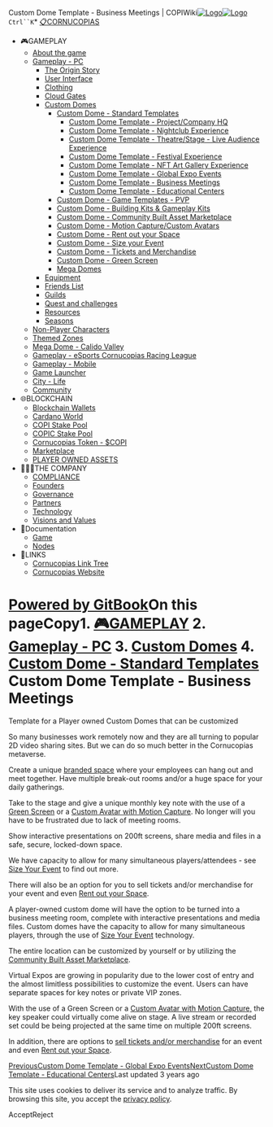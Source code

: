 Custom Dome Template - Business Meetings | COPIWiki[![Logo](https://copiwiki.cornucopias.io/~gitbook/image?url=https%3A%2F%2F1762761122-files.gitbook.io%2F%7E%2Ffiles%2Fv0%2Fb%2Fgitbook-x-prod.appspot.com%2Fo%2Forganizations%252FVpfHHIHQI6ROs7kspCfa%252Fsites%252Fsite_dzbNR%252Flogo%252FxczoLfMLSrLZyl8UxDSg%252FCornucopias_Logo-White-Medium.png%3Falt%3Dmedia%26token%3Dcfef2e74-c264-4b9d-bc1c-d89788f5dc9c&width=260&dpr=4&quality=100&sign=ce383b9c&sv=2)![Logo](https://copiwiki.cornucopias.io/~gitbook/image?url=https%3A%2F%2F1762761122-files.gitbook.io%2F%7E%2Ffiles%2Fv0%2Fb%2Fgitbook-x-prod.appspot.com%2Fo%2Forganizations%252FVpfHHIHQI6ROs7kspCfa%252Fsites%252Fsite_dzbNR%252Flogo%252FxczoLfMLSrLZyl8UxDSg%252FCornucopias_Logo-White-Medium.png%3Falt%3Dmedia%26token%3Dcfef2e74-c264-4b9d-bc1c-d89788f5dc9c&width=260&dpr=4&quality=100&sign=ce383b9c&sv=2)](/)`Ctrl``K`* [📋CORNUCOPIAS](/)
* 🎮GAMEPLAY
	+ [About the game](/gameplay/about-the-game)
	+ [Gameplay - PC](/gameplay/gameplay-pc)
		- [The Origin Story](/gameplay/gameplay-pc/the-origin-story)
		- [User Interface](/gameplay/gameplay-pc/user-interface)
		- [Clothing](/gameplay/gameplay-pc/clothing)
		- [Cloud Gates](/gameplay/gameplay-pc/cloud-gates)
		- [Custom Domes](/gameplay/gameplay-pc/custom-domes)
			* [Custom Dome - Standard Templates](/gameplay/gameplay-pc/custom-domes/custom-dome-standard-templates)
				+ [Custom Dome Template - Project/Company HQ](/gameplay/gameplay-pc/custom-domes/custom-dome-standard-templates/custom-dome-template-project-company-hq)
				+ [Custom Dome Template - Nightclub Experience](/gameplay/gameplay-pc/custom-domes/custom-dome-standard-templates/custom-dome-template-nightclub-experience)
				+ [Custom Dome Template - Theatre/Stage - Live Audience Experience](/gameplay/gameplay-pc/custom-domes/custom-dome-standard-templates/custom-dome-template-theatre-stage-live-audience-experience)
				+ [Custom Dome Template - Festival Experience](/gameplay/gameplay-pc/custom-domes/custom-dome-standard-templates/custom-dome-template-festival-experience)
				+ [Custom Dome Template - NFT Art Gallery Experience](/gameplay/gameplay-pc/custom-domes/custom-dome-standard-templates/custom-dome-template-nft-art-gallery-experience)
				+ [Custom Dome Template - Global Expo Events](/gameplay/gameplay-pc/custom-domes/custom-dome-standard-templates/custom-dome-template-global-expo-events)
				+ [Custom Dome Template - Business Meetings](/gameplay/gameplay-pc/custom-domes/custom-dome-standard-templates/custom-dome-template-business-meetings)
				+ [Custom Dome Template - Educational Centers](/gameplay/gameplay-pc/custom-domes/custom-dome-standard-templates/custom-dome-template-educational-centers)
			* [Custom Dome - Game Templates - PVP](/gameplay/gameplay-pc/custom-domes/custom-dome-game-templates-pvp)
			* [Custom Dome - Building Kits & Gameplay Kits](/gameplay/gameplay-pc/custom-domes/custom-dome-building-kits-and-gameplay-kits)
			* [Custom Dome - Community Built Asset Marketplace](/gameplay/gameplay-pc/custom-domes/custom-dome-community-built-asset-marketplace)
			* [Custom Dome - Motion Capture/Custom Avatars](/gameplay/gameplay-pc/custom-domes/custom-dome-motion-capture-custom-avatars)
			* [Custom Dome - Rent out your Space](/gameplay/gameplay-pc/custom-domes/custom-dome-rent-out-your-space)
			* [Custom Dome - Size your Event](/gameplay/gameplay-pc/custom-domes/custom-dome-size-your-event)
			* [Custom Dome - Tickets and Merchandise](/gameplay/gameplay-pc/custom-domes/custom-dome-tickets-and-merchandise)
			* [Custom Dome - Green Screen](/gameplay/gameplay-pc/custom-domes/custom-dome-green-screen)
			* [Mega Domes](/gameplay/gameplay-pc/custom-domes/mega-domes)
		- [Equipment](/gameplay/gameplay-pc/equipment)
		- [Friends List](/gameplay/gameplay-pc/friends-list)
		- [Guilds](/gameplay/gameplay-pc/guilds)
		- [Quest and challenges](/gameplay/gameplay-pc/quest-and-challenges)
		- [Resources](/gameplay/gameplay-pc/resources)
		- [Seasons](/gameplay/gameplay-pc/seasons)
	+ [Non-Player Characters](/gameplay/non-player-characters)
	+ [Themed Zones](/gameplay/themed-zones)
	+ [Mega Dome - Calido Valley](/gameplay/mega-dome-calido-valley)
	+ [Gameplay - eSports Cornucopias Racing League](/gameplay/gameplay-esports-cornucopias-racing-league)
	+ [Gameplay - Mobile](/gameplay/gameplay-mobile)
	+ [Game Launcher](/gameplay/game-launcher)
	+ [City - Life](/gameplay/city-life)
	+ [Community](/gameplay/community)
* 🌐BLOCKCHAIN
	+ [Blockchain Wallets](/blockchain/blockchain-wallets)
	+ [Cardano World](/blockchain/cardano-world)
	+ [COPI Stake Pool](/blockchain/copi-stake-pool)
	+ [COPIC Stake Pool](/blockchain/copic-stake-pool)
	+ [Cornucopias Token - $COPI](/blockchain/cornucopias-token-usdcopi)
	+ [Marketplace](/blockchain/marketplace)
	+ [PLAYER OWNED ASSETS](/blockchain/player-owned-assets)
* 🧑‍🤝‍🧑THE COMPANY
	+ [COMPLIANCE](/the-company/compliance)
	+ [Founders](/the-company/founders)
	+ [Governance](/the-company/governance)
	+ [Partners](/the-company/partners)
	+ [Technology](/the-company/technology)
	+ [Visions and Values](/the-company/visions-and-values)
* 📖Documentation
	+ [Game](/documentation/game)
	+ [Nodes](/documentation/nodes)
* 🔗LINKS
	+ [Cornucopias Link Tree](https://linktr.ee/cornucopias.game)
	+ [Cornucopias Website](https://www.cornucopias.io)

[Powered by GitBook](https://www.gitbook.com/?utm_source=content&utm_medium=trademark&utm_campaign=PQmCVki2WHg9QcW9pdrX)On this pageCopy1. [🎮GAMEPLAY](/gameplay)
2. [Gameplay - PC](/gameplay/gameplay-pc)
3. [Custom Domes](/gameplay/gameplay-pc/custom-domes)
4. [Custom Dome - Standard Templates](/gameplay/gameplay-pc/custom-domes/custom-dome-standard-templates)
Custom Dome Template - Business Meetings
========================================

Template for a Player owned Custom Domes that can be customized

So many businesses work remotely now and they are all turning to popular 2D video sharing sites. But we can do so much better in the Cornucopias metaverse.

Create a unique [branded space](/gameplay/gameplay-pc/custom-domes/custom-dome-community-built-asset-marketplace) where your employees can hang out and meet together. Have multiple break-out rooms and/or a huge space for your daily gatherings.

Take to the stage and give a unique monthly key note with the use of a [Green Screen](/gameplay/gameplay-pc/custom-domes/custom-dome-green-screen) or a [Custom Avatar with Motion Capture](/gameplay/gameplay-pc/custom-domes/custom-dome-motion-capture-custom-avatars). No longer will you have to be frustrated due to lack of meeting rooms.

Show interactive presentations on 200ft screens, share media and files in a safe, secure, locked-down space.

We have capacity to allow for many simultaneous players/attendees - see [Size Your Event](/gameplay/gameplay-pc/custom-domes/custom-dome-size-your-event) to find out more.

There will also be an option for you to sell tickets and/or merchandise for your event and even [Rent out your Space](/gameplay/gameplay-pc/custom-domes/custom-dome-rent-out-your-space).

A player-owned custom dome will have the option to be turned into a business meeting room, complete with interactive presentations and media files. Custom domes have the capacity to allow for many simultaneous players, through the use of [Size Your Event](/gameplay/gameplay-pc/custom-domes/custom-dome-size-your-event) technology. 

The entire location can be customized by yourself or by utilizing the [Community Built Asset Marketplace](/gameplay/gameplay-pc/custom-domes/custom-dome-community-built-asset-marketplace). 

Virtual Expos are growing in popularity due to the lower cost of entry and the almost limitless possibilities to customize the event. Users can have separate spaces for key notes or private VIP zones.

With the use of a Green Screen or a [Custom Avatar with Motion Capture,](/gameplay/gameplay-pc/custom-domes/custom-dome-motion-capture-custom-avatars) the key speaker could virtually come alive on stage. A live stream or recorded set could be being projected at the same time on multiple 200ft screens.

In addition, there are options to [sell tickets and/or merchandise](/gameplay/gameplay-pc/custom-domes/custom-dome-tickets-and-merchandise) for an event and even [Rent out your Space](/gameplay/gameplay-pc/custom-domes/custom-dome-rent-out-your-space). 

[PreviousCustom Dome Template - Global Expo Events](/gameplay/gameplay-pc/custom-domes/custom-dome-standard-templates/custom-dome-template-global-expo-events)[NextCustom Dome Template - Educational Centers](/gameplay/gameplay-pc/custom-domes/custom-dome-standard-templates/custom-dome-template-educational-centers)Last updated 3 years ago

This site uses cookies to deliver its service and to analyze traffic. By browsing this site, you accept the [privacy policy](https://www.cornucopias.io/privacy-policy).

AcceptReject